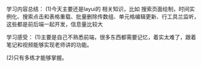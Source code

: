  

学习内容总结：
(1)今天主要还是layui的 相关知识，比如 搜索页面绘制，时间实例化、搜索点击和表格重载、批量删除传数组、单元格编辑更新、行工具兰监听，这些都是前后端一起开发，信息量比较大

学习感受：
(1)主要是自己不熟悉前端，很多东西都需要记忆，着实太难了，跟着笔记和视频能够实现老师讲的功能。

(2)只有多练才能够掌握。